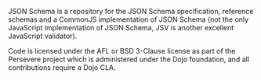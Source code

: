JSON Schema is a repository for the JSON Schema specification, reference schemas and a CommonJS implementation of JSON Schema (not the only JavaScript implementation of JSON Schema, JSV is another excellent JavaScript validator).

Code is licensed under the AFL or BSD 3-Clause license as part of the Persevere 
project which is administered under the Dojo foundation,
and all contributions require a Dojo CLA.